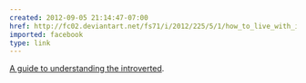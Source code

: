 ```yaml
---
created: 2012-09-05 21:14:47-07:00
href: http://fc02.deviantart.net/fs71/i/2012/225/5/1/how_to_live_with_introverts_guide_printable_by_sveidt-d5b09fj.jpg
imported: facebook
type: link
---
```


[A guide to understanding the introverted](http://fc02.deviantart.net/fs71/i/2012/225/5/1/how_to_live_with_introverts_guide_printable_by_sveidt-d5b09fj.jpg).